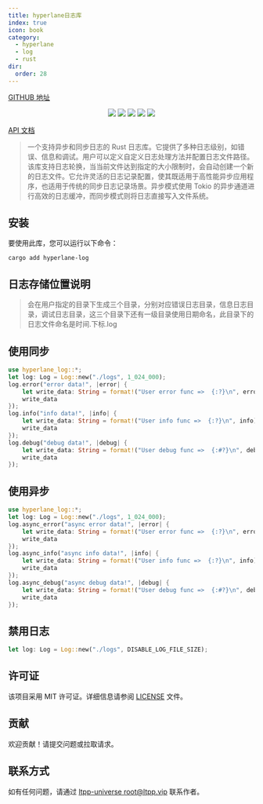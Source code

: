 ```yaml
---
title: hyperlane日志库
index: true
icon: book
category:
  - hyperlane
  - log
  - rust
dir:
  order: 28
---
```


<Share colorful />

[GITHUB 地址](https://github.com/ltpp-universe/hyperlane-log)

<center>

[![](https://img.shields.io/crates/v/hyperlane-log.svg)](https://crates.io/crates/hyperlane-log)
[![](https://img.shields.io/crates/d/hyperlane-log.svg)](https://img.shields.io/crates/d/hyperlane-log.svg)
[![](https://docs.rs/hyperlane-log/badge.svg)](https://docs.rs/hyperlane-log)
[![](https://github.com/ltpp-universe/hyperlane-log/workflows/Rust/badge.svg)](https://github.com/ltpp-universe/hyperlane-log/actions?query=workflow:Rust)
[![](https://img.shields.io/crates/l/hyperlane-log.svg)](./LICENSE)

</center>

[API 文档](https://docs.rs/hyperlane-log/latest/hyperlane_log/)

> 一个支持异步和同步日志的 Rust 日志库。它提供了多种日志级别，如错误、信息和调试。用户可以定义自定义日志处理方法并配置日志文件路径。该库支持日志轮换，当当前文件达到指定的大小限制时，会自动创建一个新的日志文件。它允许灵活的日志记录配置，使其既适用于高性能异步应用程序，也适用于传统的同步日志记录场景。异步模式使用 Tokio 的异步通道进行高效的日志缓冲，而同步模式则将日志直接写入文件系统。

## 安装

要使用此库，您可以运行以下命令：

```shell
cargo add hyperlane-log
```

## 日志存储位置说明

> 会在用户指定的目录下生成三个目录，分别对应错误日志目录，信息日志目录，调试日志目录，这三个目录下还有一级目录使用日期命名，此目录下的日志文件命名是时间.下标.log

## 使用同步

```rust
use hyperlane_log::*;
let log: Log = Log::new("./logs", 1_024_000);
log.error("error data!", |error| {
    let write_data: String = format!("User error func =>  {:?}\n", error);
    write_data
});
log.info("info data!", |info| {
    let write_data: String = format!("User info func =>  {:?}\n", info);
    write_data
});
log.debug("debug data!", |debug| {
    let write_data: String = format!("User debug func =>  {:#?}\n", debug);
    write_data
});
```

## 使用异步

```rust
use hyperlane_log::*;
let log: Log = Log::new("./logs", 1_024_000);
log.async_error("async error data!", |error| {
    let write_data: String = format!("User error func =>  {:?}\n", error);
    write_data
});
log.async_info("async info data!", |info| {
    let write_data: String = format!("User info func =>  {:?}\n", info);
    write_data
});
log.async_debug("async debug data!", |debug| {
    let write_data: String = format!("User debug func =>  {:#?}\n", debug);
    write_data
});
```

## 禁用日志

```rust
let log: Log = Log::new("./logs", DISABLE_LOG_FILE_SIZE);
```

## 许可证

该项目采用 MIT 许可证。详细信息请参阅 [LICENSE](LICENSE) 文件。

## 贡献

欢迎贡献！请提交问题或拉取请求。

## 联系方式

如有任何问题，请通过 [ltpp-universe <root@ltpp.vip>](mailto:root@ltpp.vip) 联系作者。

<Bottom />
